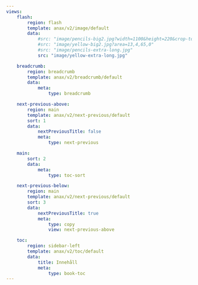 ```yaml
---
views:
    flash:
        region: flash
        template: anax/v2/image/default
        data:
            #src: "image/pencils-big2.jpg?width=1100&height=220&crop-to-fit&area=28,0,33,0"
            #src: "image/yellow-big2.jpg?area=13,4,65,0"
            #src: "image/pencils-extra-long.jpg"
            src: "image/yellow-extra-long.jpg"

    breadcrumb:
        region: breadcrumb
        template: anax/v2/breadcrumb/default
        data:
            meta:
                type: breadcrumb

    next-previous-above:
        region: main
        template: anax/v2/next-previous/default
        sort: 1
        data:
            nextPreviousTitle: false
            meta:
                type: next-previous

    main:
        sort: 2
        data:
            meta:
                type: toc-sort

    next-previous-below:
        region: main
        template: anax/v2/next-previous/default
        sort: 3
        data:
            nextPreviousTitle: true
            meta:
                type: copy
                view: next-previous-above

    toc:
        region: sidebar-left
        template: anax/v2/toc/default
        data:
            title: Innehåll
            meta:
                type: book-toc
---
```

